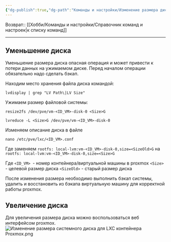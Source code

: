```yaml
---
{"dg-publish":true,"dg-path":"Команды и настройки/Изменение размера диска для LXC контейнера Proxmox.md","permalink":"/komandy-i-nastrojki/izmenenie-razmera-diska-dlya-lxc-kontejnera-proxmox/"}
---
```


Возврат:: [[Хобби/Команды и настройки/Справочник команд и настроек\|к списку команд]]

---
## Уменьшение диска

Уменьшение размера диска опасная операция и может привести к потери данных на ужимаемом диске. Перед началом операции обязательно надо сделать бэкап.

Находим место хранения файла диска командой:
```shell
lvdisplay | grep "LV Path\|LV Size"
```

Ужимаем размер файловой системы:
```shell
resize2fs /dev/pve/vm-<ID_VM>-disk-0 <Size>G

lvreduce -L <Size>G /dev/pve/vm-<ID_VM>-disk-0
```

Изменяем описание диска в файле
```shell
nano /etc/pve/lxc/<ID_VM>.conf
```
Где заменяем `rootfs: local-lvm:vm-<ID_VM>-disk-0,size=<SizeOld>G` на `rootfs: local-lvm:vm-<ID_VM>-disk-0,size=<Size>G`

Где `<ID_VM> `- номер контейнера/виртуальной машины в proxmox
    `<Size>` - целевой размер диска
     `<SizeOld>` - старый размер диска

После изменения размера необходимо выполнить бэкап системы, удалить и восстановить из бэкапа виртуальную машину для корректной работы proxmox.
## Увеличение диска

Для увеличения размера диска можно воспользоваться веб интерфейсом proxmox.
![Изменение размера системного диска для LXC контейнера Proxmox.png](/img/user/%D0%98%D1%81%D1%85%D0%BE%D0%B4%D0%BD%D0%B8%D0%BA%D0%B8/%D0%98%D0%B7%D0%BC%D0%B5%D0%BD%D0%B5%D0%BD%D0%B8%D0%B5%20%D1%80%D0%B0%D0%B7%D0%BC%D0%B5%D1%80%D0%B0%20%D1%81%D0%B8%D1%81%D1%82%D0%B5%D0%BC%D0%BD%D0%BE%D0%B3%D0%BE%20%D0%B4%D0%B8%D1%81%D0%BA%D0%B0%20%D0%B4%D0%BB%D1%8F%20LXC%20%D0%BA%D0%BE%D0%BD%D1%82%D0%B5%D0%B9%D0%BD%D0%B5%D1%80%D0%B0%20Proxmox.png)
